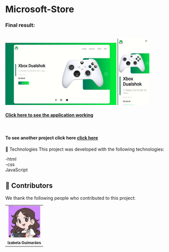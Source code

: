 # Microsoft-Store




<h3>Final result:</h3>
<br>
<img src="./img/result-1.jpeg" alt="Application result" width="350em">
<img src="./img/result-2.jpeg" alt="Application result " width="100em">

<br>

<h4><a href="https://izabela-guimaraes.github.io/Microsoft-Store/" target="blank">Click here to see the application working</a></h4>

<br>

<h4>To see another project click here <a href="https://github.com/izabela-guimaraes/PlayStation-Store" target="blank">click here</a></h4>

🚀 Technologies
This project was developed with the following technologies:
<br>

-html
<br>
-css
<br>
JavaScript


## 🤝  Contributors

We thank the following people who contributed to this project:

<table>
  <tr>
    <td align="center">
      <a href="#">
        <img width="100em" src="./img/me.png"/><br>
        <sub>
          <b>Izabela Guimarães</b>
        </sub>
      </a>
    </td>
  
</table>


 

